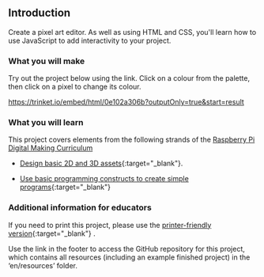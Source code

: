 ## Introduction

Create a pixel art editor. As well as using HTML and CSS, you'll learn how to use JavaScript to add interactivity to your project.

### What you will make

Try out the project below using the link. Click on a colour from the palette, then click on a pixel to change its colour.

https://trinket.io/embed/html/0e102a306b?outputOnly=true&start=result

### What you will learn

This project covers elements from the following strands of the [Raspberry Pi Digital Making Curriculum](http://rpf.io/curriculum)

+ [Design basic 2D and 3D assets](https://www.raspberrypi.org/curriculum/design/creator){:target="_blank"}.

+ [Use basic programming constructs to create simple programs](https://www.raspberrypi.org/curriculum/programming/creator){:target="_blank"}

### Additional information for educators

If you need to print this project, please use the [printer-friendly version](https://projects.raspberrypi.org/en/projects/pixel-art/print){:target="_blank"} .

Use the link in the footer to access the GitHub repository for this project, which contains all resources (including an example finished project) in the ‘en/resources’ folder.
